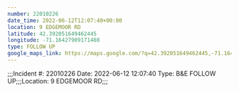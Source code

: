 ```yaml
---
number: 22010226
date_time: 2022-06-12T12:07:40+00:00
location: 9 EDGEMOOR RD
latitude: 42.392051649462445
longitude: -71.16427909171408
type: FOLLOW UP
google_maps_link: https://maps.google.com/?q=42.392051649462445,-71.16427909171408
---
```


;;;Incident #: 22010226  Date: 2022-06-12 12:07:40   Type: B&E FOLLOW UP;;;Location: 9 EDGEMOOR RD;;;
